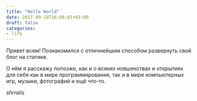 ```yaml
---
title: "Hello World"
date: 2017-09-19T16:08:01+03:00
draft: false
categories:
- life
---
```



Привет всем!
Познакомился с отличнейшим способом развернуть свой блог на статике.
<!--more-->

О нём я расскажу попозже, как и о всяких новшенствах и открытиях для себя как в мире программирования, так и в мире компьютерных игр, музыки, фотографий и ещё что-то.

<i>shrralis</i>